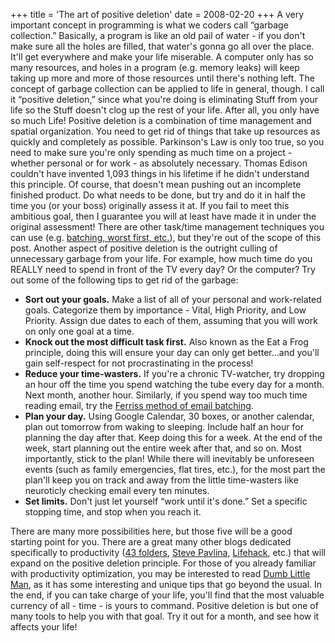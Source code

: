 +++
title = 'The art of positive deletion'
date = 2008-02-20
+++
A very important concept in programming is what we coders call “garbage collection.” Basically, a program is like an old pail of water - if you don't make sure all the holes are filled, that water's gonna go all over the place. It'll get everywhere and make your life miserable. A computer only has so many resources, and holes in a program (e.g. memory leaks) will keep taking up more and more of those resources until there's nothing left. The concept of garbage collection can be applied to life in general, though. I call it “positive deletion,” since what you're doing is eliminating Stuff from your life so the Stuff doesn't clog up the rest of your life. After all, you only have so much Life! Positive deletion is a combination of time management and spatial organization. You need to get rid of things that take up resources as quickly and completely as possible. Parkinson's Law is only too true, so you need to make sure you're only spending as much time on a project - whether personal or for work - as absolutely necessary. Thomas Edison couldn't have invented 1,093 things in his lifetime if he didn't understand this principle. Of course, that doesn't mean pushing out an incomplete finished product. Do what needs to be done, but try and do it in half the time you (or your boss) originally assess it at. If you fail to meet this ambitious goal, then I guarantee you will at least have made it in under the original assessment! There are other task/time management techniques you can use (e.g. [batching, worst first, etc.](http://www.stevepavlina.com/blog/2007/05/33-rules-to-boost-your-productivity/)), but they're out of the scope of this post. Another aspect of positive deletion is the outright culling of unnecessary garbage from your life. For example, how much time do you REALLY need to spend in front of the TV every day? Or the computer? Try out some of the following tips to get rid of the garbage:

*   **Sort out your goals.** Make a list of all of your personal and work-related goals. Categorize them by importance - Vital, High Priority, and Low Priority. Assign due dates to each of them, assuming that you will work on only one goal at a time.
*   **Knock out the most difficult task first.** Also known as the Eat a Frog principle, doing this will ensure your day can only get better…and you'll gain self-respect for not procrastinating in the process!
*   **Reduce your time-wasters.** If you're a chronic TV-watcher, try dropping an hour off the time you spend watching the tube every day for a month. Next month, another hour. Similarly, if you spend way too much time reading email, try the [Ferriss method of email batching](http://www.fourhourworkweek.com/blog/2007/03/22/how-to-check-e-mail-twice-a-day-or-once-every-10-days/).
*   **Plan your day.** Using Google Calendar, 30 boxes, or another calendar, plan out tomorrow from waking to sleeping. Include half an hour for planning the day after that. Keep doing this for a week. At the end of the week, start planning out the entire week after that, and so on. Most importantly, stick to the plan! While there will inevitably be unforeseen events (such as family emergencies, flat tires, etc.), for the most part the plan'll keep you on track and away from the little time-wasters like neuroticly checking email every ten minutes.
*   **Set limits.** Don't just let yourself “work until it's done.” Set a specific stopping time, and stop when you reach it.

There are many more possibilities here, but those five will be a good starting point for you. There are a great many other blogs dedicated specifically to productivity ([43 folders](http://www.43folders.com/), [Steve Pavlina](http://www.stevepavlina.com/), [Lifehack](http://www.lifehack.org/), etc.) that will expand on the positive deletion principle. For those of you already familiar with productivity optimization, you may be interested to read [Dumb Little Man](http://www.dumblittleman.com/), as it has some interesting and unique tips that go beyond the usual. In the end, if you can take charge of your life, you'll find that the most valuable currency of all - time - is yours to command. Positive deletion is but one of many tools to help you with that goal. Try it out for a month, and see how it affects your life!
